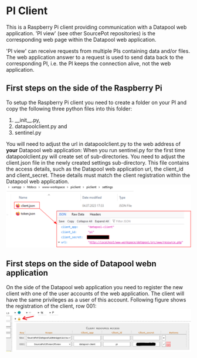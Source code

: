 # PI Client
This is a Raspberry Pi client providing communication with a Datapool web application.
'PI view' (see other SourcePot repositories) is the corresponding web page within the Datapool web application. 

'PI view' can receive requests from multiple PIs containing data and/or files.
The web application answer to a request is used to send data back to the corresponding PI, i.e. the PI keeps the connection alive, not the web application.

## First steps on the side of the Raspberry Pi
To setup the Raspberry Pi client you need to create a folder on your PI and copy the following three python files into this folder: 
1. \_\_init\_\_.py,
2. datapoolclient.py and 
3. sentinel.py

You will need to adjust the url in datapoolclient.py to the web address of __your__ Datapool web application:
When you run sentinel.py for the first time datapoolclient.py will create set of sub-directories.
You need to adjust the client.json file in the newly created settings sub-directory. This file contains the access details, such as the Datapool web application url, the client_id and client_secret.
These details must match the client registration within the Datapool web application.
![Update client.json with the correct client_id and client_secret](/assets/img/client-json.png "Content of client.json")

## First steps on the side of Datapool webn application
On the side of the Datapool web application you need to register the new client with one of the user accounts of the web application.
The client will have the same privileges as a user of this account. Following figure shows the registration of the client, row 001:
![Raspberry Pi client registration](/assets/img/datapool_client_registration.png "Client registration within the Datapool web application")




